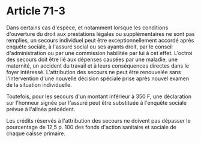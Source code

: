 # Article 71-3

Dans certains cas d'espèce, et notamment lorsque les conditions d'ouverture du droit aux prestations légales ou supplémentaires ne sont pas remplies, un secours individuel peut être exceptionnellement accordé après enquête sociale, à l'assuré social ou ses ayants droit, par le conseil d'administration ou par une commission habilitée par lui à cet effet. L'octroi des secours doit être lié aux dépenses causées par une maladie, une maternité, un accident du travail et à leurs conséquences directes dans le foyer intéressé. L'attribution des secours ne peut être renouvelée sans l'intervention d'une nouvelle décision spéciale prise après nouvel examen de la situation individuelle.

Toutefois, pour les secours d'un montant inférieur à 350 F, une déclaration sur l'honneur signée par l'assuré peut être substituée à l'enquête sociale prévue à l'alinéa précédent.

Les crédits réservés à l'attribution des secours ne doivent pas dépasser le pourcentage de 12,5 p. 100 des fonds d'action sanitaire et sociale de chaque caisse primaire.
